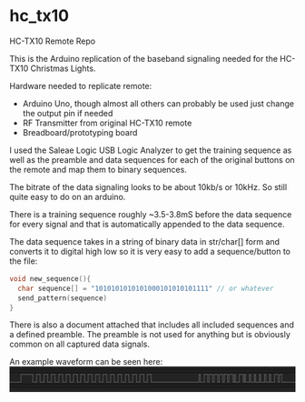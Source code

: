 # hc_tx10
 HC-TX10 Remote Repo

 This is the Arduino replication of the baseband signaling needed for the HC-TX10 Christmas Lights.

 Hardware needed to replicate remote:
 - Arduino Uno, though almost all others can probably be used just change the output pin if needed
 - RF Transmitter from original HC-TX10 remote
 - Breadboard/prototyping board

I used the Saleae Logic USB Logic Analyzer to get the training sequence as well as the preamble and data sequences for each of the original buttons on the remote and map them to binary sequences.

The bitrate of the data signaling looks to be about 10kb/s or 10kHz. So still quite easy to do on an arduino.

There is a training sequence roughly \~3.5-3.8mS before the data sequence for every signal and that is automatically appended to the data sequence.

The data sequence takes in a string of binary data in str/char[] form and converts it to digital high low so it is very easy to add a sequence/button to the file:
```c
void new_sequence(){
  char sequence[] = "1010101010101000101010101111" // or whatever
  send_pattern(sequence)
}
```

There is also a document attached that includes all included sequences and a defined preamble.  The preamble is not used for anything but is obviously common on all captured data signals.

An example waveform can be seen here:
![Baseband Waveform](/images/waveform.png)